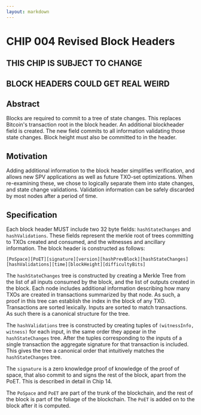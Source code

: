```yaml
---
layout: markdown
---
```


# CHIP 004 Revised Block Headers

## THIS CHIP IS SUBJECT TO CHANGE
## BLOCK HEADERS COULD GET REAL WEIRD

## Abstract
Blocks are required to commit to a tree of state changes. This replaces Bitcoin's transaction root in the block header. An additional blockheader field is created. The new field commits to all information validating those state changes. Block height must also be committed to in the header.

## Motivation

Adding additional information to the block header simplifies verification, and allows new SPV applications as well as future TXO-set optimizations. When re-examining these, we chose to logically separate them into state changes, and state change validations. Validation information can be safely discarded by most nodes after a period of time.

## Specification

Each block header MUST include two 32 byte fields: `hashStateChanges` and `hashValidations`. These fields represent the merkle root of trees committing to TXOs created and consumed, and the witnesses and ancillary information. The block header is constructed as follows:

```
[PoSpace][PoET][signature][version][hashPrevBlock][hashStateChanges][hashValidations][time][blockHeight][difficultyBits]
```

The `hashStateChanges` tree is constructed by creating a Merkle Tree from the list of all inputs consumed by the block, and the list of outputs created in the block. Each node includes additional information describing how many TXOs are created in transactions summarized by that node. As such, a proof in this tree can establish the index in the block of any TXO. Transactions are sorted lexically. Inputs are sorted to match transactions. As such there is a canonical structure for the tree.

The `hashValidations` tree is constructed by creating tuples of `(witnessInfo, witness)` for each input, in the same order they appear in the `hashStateChanges` tree. After the tuples corresponding to the inputs of a single transaction the aggregate signature for that transaction is included. This gives the tree a canonical order that intuitively matches the `hashStateChanges` tree.

The `signature` is a zero knowledge proof of knowledge of the proof of space, that also commit to and signs the rest of the block, apart from the PoET. This is described in detail in Chip 14.

The `PoSpace` and `PoET` are part of the trunk of the blockchain, and the rest of the block is part of the foliage of the blockchain.
The `PoET` is added on to the block after it is computed.
